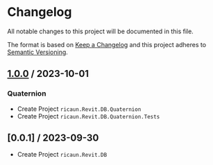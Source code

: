 # Changelog
All notable changes to this project will be documented in this file.

The format is based on [Keep a Changelog](http://keepachangelog.com/en/1.0.0/)
and this project adheres to [Semantic Versioning](http://semver.org/spec/v2.0.0.html).

## [1.0.0] / 2023-10-01
### Quaternion
- Create Project `ricaun.Revit.DB.Quaternion`
- Create Project `ricaun.Revit.DB.Quaternion.Tests`

## [0.0.1] / 2023-09-30
- Create Project `ricaun.Revit.DB`

[vNext]: ../../compare/1.0.0...HEAD
[1.0.0]: ../../compare/1.0.0